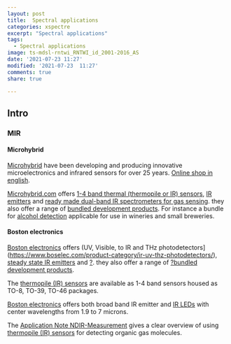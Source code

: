 ```yaml
---
layout: post
title:  Spectral applications
categories: xspectre
excerpt: "Spectral applications"
tags:
  - Spectral applications
image: ts-mdsl-rntwi_RNTWI_id_2001-2016_AS
date: '2021-07-23 11:27'
modified: '2021-07-23  11:27'
comments: true
share: true

---
```


## Intro

### MIR

#### Microhybrid

[Microhybrid](https://www.microhybrid.com/en/company/about-us/) have been developing and producing innovative microelectronics and infrared sensors for over 25 years. [Online shop in english](https://www.microhybrid.com/en/shop/).

[Microhybrid.com](https://www.microhybrid.com/) offers [1-4 band thermal (thermopile or IR) sensors](https://www.microhybrid.com/de/shop/thermische-ir-detektoren/), [IR emitters](https://www.microhybrid.com/de/shop/ir-strahler/) and [ready made dual-band IR spectrometers for gas sensing](https://www.microhybrid.com/de/shop/gassensoren/). they also offer a range of [bundled development products](https://www.microhybrid.com/de/shop/ndir-bundles/). For instance a bundle for [alcohol detection](https://www.microhybrid.com/en/shop/ir-emitter/ndir-bundle-oh/) applicable for use in wineries and small breweries.

#### Boston electronics

[Boston electronics](http://www.boselec.com/) offers (UV, Visible, to IR and THz photodetectors](https://www.boselec.com/product-category/ir-uv-thz-photodetectors/), [steady state IR emitters](http://www.boselec.com/product-category/ir-uv-sources/) and [?](#). they also offer a range of [?bundled development products](#).

The [thermopile (IR) sensors](http://www.boselec.com/product-category/infrared-ir-thermopile-pyroelectric-room-temperature-detectors/) are available as 1-4 band sensors housed as TO-8, TO-39, TO-46 packages.

[Boston electronics](http://www.boselec.com/) offers both broad band IR emitter and [IR LEDs](https://www.boselec.com/product-category/infrared-light-emitting-diodes-ir-led/) with center wavelengths from 1.9 to 7 microns.

The [Application Note NDIR-Measurement](https://www.boselec.com/wp-content/uploads/Linear/Heimann/HeimannLiterature/Application_Note_-_NDIR_Measurements.pdf) gives a clear overview of using [thermopile (IR) sensors](http://www.boselec.com/product-category/infrared-ir-thermopile-pyroelectric-room-temperature-detectors/) for detecting organic gas molecules.
